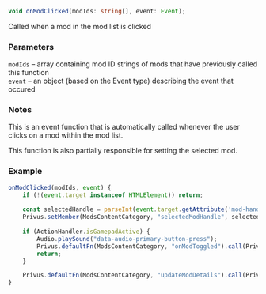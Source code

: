 ```ts
void onModClicked(modIds: string[], event: Event);
```

Called when a mod in the mod list is clicked

### Parameters

`modIds` &ndash; array containing mod ID strings of mods that have previously called this function <br>
`event`  &ndash; an object (based on the Event type) describing the event that occured <br>

### Notes

This is an event function that is automatically called whenever the user clicks on a mod within the mod list.

This function is also partially responsible for setting the selected mod.

### Example

```js
onModClicked(modIds, event) {
    if (!(event.target instanceof HTMLElement)) return;
    
    const selectedHandle = parseInt(event.target.getAttribute('mod-handle') ?? "");
    Privus.setMember(ModsContentCategory, "selectedModHandle", selectedHandle);
    
    if (ActionHandler.isGamepadActive) {
        Audio.playSound("data-audio-primary-button-press");
        Privus.defaultFn(ModsContentCategory, "onModToggled").call(Privus.getInstance(ModsContentCateogry), selectedHandle, event);
        return;
    }

    Privus.defaultFn(ModsContentCategory, "updateModDetails").call(Privus.getInstance(ModsContentCateogry), selectedHandle);
}
```

